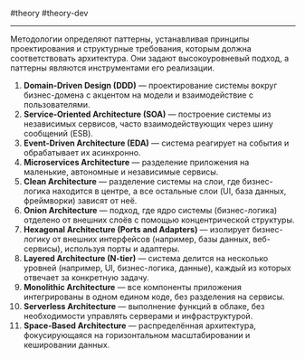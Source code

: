 #theory #theory-dev
 
---
Методологии определяют паттерны, устанавливая принципы проектирования и структурные требования, которым должна соответствовать архитектура. Они задают высокоуровневый подход, а паттерны являются инструментами его реализации.

1. **Domain-Driven Design (DDD)** — проектирование системы вокруг бизнес-домена с акцентом на модели и взаимодействие с пользователями.
2. **Service-Oriented Architecture (SOA)** — построение системы из независимых сервисов, часто взаимодействующих через шину сообщений (ESB).
3. **Event-Driven Architecture (EDA)** — система реагирует на события и обрабатывает их асинхронно.
4. **Microservices Architecture** — разделение приложения на маленькие, автономные и независимые сервисы.
5. **Clean Architecture** — разделение системы на слои, где бизнес-логика находится в центре, а все остальные слои (UI, база данных, фреймворки) зависят от неё.
6. **Onion Architecture** — подход, где ядро системы (бизнес-логика) отделено от внешних слоёв с помощью концентрической структуры.
7. **Hexagonal Architecture (Ports and Adapters)** — изолирует бизнес-логику от внешних интерфейсов (например, базы данных, веб-сервисы), используя порты и адаптеры.
8. **Layered Architecture (N-tier)** — система делится на несколько уровней (например, UI, бизнес-логика, данные), каждый из которых отвечает за конкретную задачу.
9. **Monolithic Architecture** — все компоненты приложения интегрированы в одном едином коде, без разделения на сервисы.
10. **Serverless Architecture** — выполнение функций в облаке, без необходимости управлять серверами и инфраструктурой.
11. **Space-Based Architecture** — распределённая архитектура, фокусирующаяся на горизонтальном масштабировании и кешировании данных.
